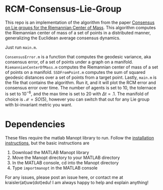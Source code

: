 # RCM-Consensus-Lie-Group

This repo is an implementation of the algorithm from the paper [Consensus on Lie groups for
the Riemannian Center of Mass](https://arxiv.org/abs/2308.08054). This algorithm computes the Riemannian center of mass of a set of points in a distributed manner, generalizing the Euclidean average consensus dynamics.

Just run ``main.m``.

``ConsensusError.m`` is a function that computes the geodesic variance, aka consensus error, of a set of points under a graph on a manifold. ``RiemannianCenterOfMass.m`` computes the Riemannian center of mass of a set of points on a manifold. ``SSDFromPoint.m`` computes the sum of squared geodesic distances over a set of points from a target point. Lastly, ``main.m`` is the file that contains the algorithm. Run it, and it will plot the RCM error and consensus error over time. The number of agents is set to 10, the tolernace is set to $10^{-6}$, and the max time is set to 20 with $\Delta t=.1$. The manifold of choice is $\mathcal{M}=SO(5)$, however you can switch that out for any Lie group with bi-invariant metric you want. 

# Dependencies
These files require the matlab Manopt library to run. Follow the [installation instructions](https://www.manopt.org/downloads.html), but the basic instructions are
1. Download the MATLAB Manopt library
2. Move the Manopt directory to your MATLAB directory
3. In the MATLAB console, cd into the Manopt directory
4. Type ``importmanopt`` in the MATLAB console


For any issues, please post an issue here, or contact me at kraisler(at)uw(dot)edu! I am always happy to help and explain anything!  
